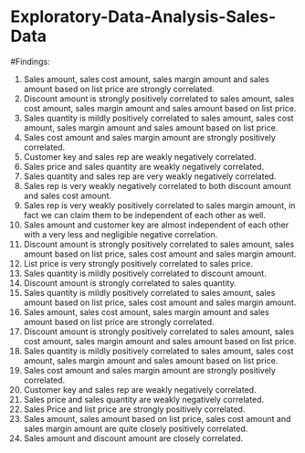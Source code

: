 # Exploratory-Data-Analysis-Sales-Data
#Findings:
1. Sales amount, sales cost amount, sales margin amount and sales amount based on list price are strongly correlated.
2. Discount amount is strongly positively correlated to sales amount, sales cost amount, sales margin amount and sales amount based on list price.
3. Sales quantity is mildly positively correlated to sales amount, sales cost amount, sales margin amount and sales amount based on list price.
4. Sales cost amount and sales margin amount are strongly positively correlated.
5. Customer key and sales rep are weakly negatively correlated.
6. Sales price and sales quantity are weakly negatively correlated.
7. Sales quantity and sales rep are very weakly negatively correlated.
8. Sales rep is very weakly negatively correlated to both discount amount and sales cost amount.
9. Sales rep is very weakly positively correlated to sales margin amount, in fact we can claim them to be independent of each other as well.
10. Sales amount and customer key are almost independent of each other with a very less and negligible negative correlation.
11. Discount amount is strongly positively correlated to sales amount, sales amount based on list price, sales cost amount and sales margin amount.
12. List price is very strongly positively correlated to sales price.
13. Sales quantity is mildly positively correlated to discount amount.
14. Discount amount is strongly correlated to sales quantity.
15. Sales quantity is mildly positively correlated to sales amount, sales amount based on list price, sales cost amount and sales margin amount.
16. Sales amount, sales cost amount, sales margin amount and sales amount based on list price are strongly correlated.
17. Discount amount is strongly positively correlated to sales amount, sales cost amount, sales margin amount and sales amount based on list price.
18. Sales quantity is mildly positively correlated to sales amount, sales cost amount, sales margin amount and sales amount based on list price.
19. Sales cost amount and sales margin amount are strongly positively correlated.
20. Customer key and sales rep are weakly negatively correlated.
21. Sales price and sales quantity are weakly negatively correlated.
22. Sales Price and list price are strongly positively correlated.
23. Sales amount, sales amount based on list price, sales cost amount and sales margin amount are quite closely positively correlated.
24. Sales amount and discount amount are closely correlated.
